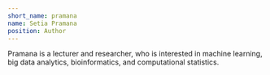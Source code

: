 ```yaml
---
short_name: pramana
name: ‪Setia Pramana
position: Author
---
```


Pramana is a lecturer and researcher, who is interested in machine learning, big data analytics, bioinformatics, and computational statistics.
